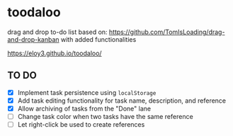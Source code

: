 # toodaloo
drag and drop to-do list based on: https://github.com/TomIsLoading/drag-and-drop-kanban
with added functionalities

https://eloy3.github.io/toodaloo/

## TO DO
- [x] Implement task persistence using `localStorage`
- [x] Add task editing functionality for task name, description, and reference
- [x] Allow archiving of tasks from the "Done" lane
- [ ] Change task color when two tasks have the same reference
- [ ] Let right-click be used to create references

